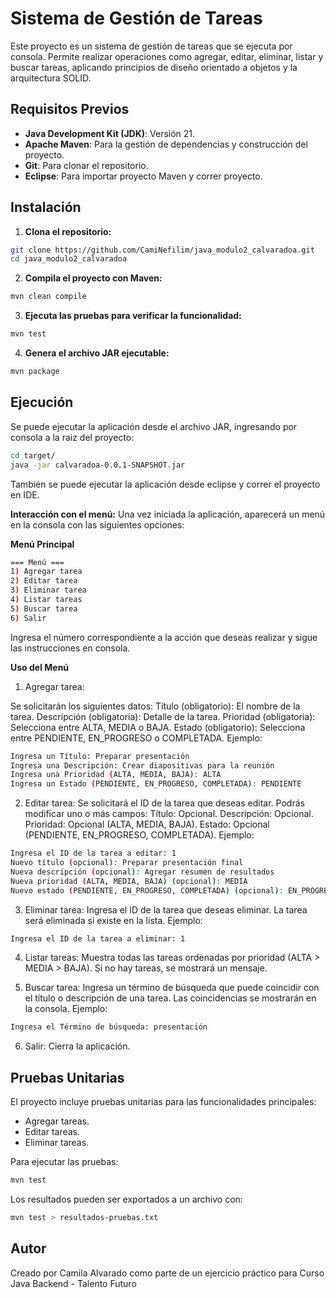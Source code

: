 # Sistema de Gestión de Tareas

Este proyecto es un sistema de gestión de tareas que se ejecuta por consola. Permite realizar operaciones como agregar, editar, eliminar, listar y buscar tareas, aplicando principios de diseño orientado a objetos y la arquitectura SOLID.



## Requisitos Previos

- **Java Development Kit (JDK)**: Versión 21.
- **Apache Maven**: Para la gestión de dependencias y construcción del proyecto.
- **Git**: Para clonar el repositorio.
- **Eclipse**: Para importar proyecto Maven y correr proyecto.



## Instalación

1. **Clona el repositorio:**
   
```bash
git clone https://github.com/CamiNefilim/java_modulo2_calvaradoa.git
cd java_modulo2_calvaradoa
```

2. **Compila el proyecto con Maven:**

 ```bash
mvn clean compile
```

3. **Ejecuta las pruebas para verificar la funcionalidad:**
   
```bash
mvn test
```

4. **Genera el archivo JAR ejecutable:**

```bash
mvn package
```




## Ejecución

Se puede ejecutar la aplicación desde el archivo JAR, ingresando por consola a la raiz del proyecto:

```bash
cd target/
java -jar calvaradoa-0.0.1-SNAPSHOT.jar
```

También se puede ejecutar la aplicación desde eclipse y correr el proyecto en IDE.

**Interacción con el menú:** Una vez iniciada la aplicación, aparecerá un menú en la consola con las siguientes opciones:

**Menú Principal**

```bash
=== Menú ===
1) Agregar tarea
2) Editar tarea
3) Eliminar tarea
4) Listar tareas
5) Buscar tarea
6) Salir
```

Ingresa el número correspondiente a la acción que deseas realizar y sigue las instrucciones en consola.

**Uso del Menú**

1) Agregar tarea: 

Se solicitarán los siguientes datos:
Título (obligatorio): El nombre de la tarea.
Descripción (obligatoria): Detalle de la tarea.
Prioridad (obligatoria): Selecciona entre ALTA, MEDIA o BAJA.
Estado (obligatorio): Selecciona entre PENDIENTE, EN_PROGRESO o COMPLETADA.
Ejemplo:

```bash
Ingresa un Título: Preparar presentación
Ingresa una Descripción: Crear diapositivas para la reunión
Ingresa una Prioridad (ALTA, MEDIA, BAJA): ALTA
Ingresa un Estado (PENDIENTE, EN_PROGRESO, COMPLETADA): PENDIENTE
```

2) Editar tarea: 
Se solicitará el ID de la tarea que deseas editar.
Podrás modificar uno o más campos:
Título: Opcional.
Descripción: Opcional.
Prioridad: Opcional (ALTA, MEDIA, BAJA).
Estado: Opcional (PENDIENTE, EN_PROGRESO, COMPLETADA).
Ejemplo:

```bash
Ingresa el ID de la tarea a editar: 1
Nuevo título (opcional): Preparar presentación final
Nueva descripción (opcional): Agregar resumen de resultados
Nueva prioridad (ALTA, MEDIA, BAJA) (opcional): MEDIA
Nuevo estado (PENDIENTE, EN_PROGRESO, COMPLETADA) (opcional): EN_PROGRESO
```

3) Eliminar tarea: 
Ingresa el ID de la tarea que deseas eliminar.
La tarea será eliminada si existe en la lista.
Ejemplo:

```bash
Ingresa el ID de la tarea a eliminar: 1
```

4) Listar tareas: 
Muestra todas las tareas ordenadas por prioridad (ALTA > MEDIA > BAJA).
Si no hay tareas, se mostrará un mensaje.

6) Buscar tarea: 
Ingresa un término de búsqueda que puede coincidir con el título o descripción de una tarea.
Las coincidencias se mostrarán en la consola.
Ejemplo:

```bash
Ingresa el Término de búsqueda: presentación
```

6) Salir: 
Cierra la aplicación.



## Pruebas Unitarias
El proyecto incluye pruebas unitarias para las funcionalidades principales:

- Agregar tareas.
- Editar tareas.
- Eliminar tareas.

Para ejecutar las pruebas:

```bash
mvn test
```

Los resultados pueden ser exportados a un archivo con:

```bash
mvn test > resultados-pruebas.txt
```



## Autor

Creado por Camila Alvarado como parte de un ejercicio práctico para Curso Java Backend - Talento Futuro
